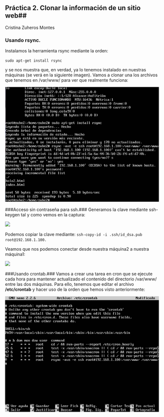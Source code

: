 ## Práctica 2. Clonar la información de un sitio web##
Cristina Zuheros Montes

### Usando rsync. ###
Instalamos la herramienta rsync mediante la orden: 

`sudo apt-get install rsync`

y se nos muestra que, en verdad, ya lo tenemos instalado en nuestras máquinas (se verá en la siguiente imagen). Vamos a clonar una los archivos que tenemos en /var/www/ para ver que realmente funciona: 

![](https://github.com/cristinazuhe/swap1415/blob/master/imagenes/rsync1.png)

###Acceso sin contraseña para ssh.###
Generamos la clave mediante ssh-keygen tal y como vemos en la captura:

![](https://github.com/cristinazuhe/swap1415/blob/master/imagenes/contrase%C3%B1a1.png)

Podemos copiar la clave mediante:
`ssh-copy-id -i .ssh/id_dsa.pub root@192.168.1.100.`

Veamos que nos podemos conectar desde nuestra máquina2 a nuestra máquina1:

![](https://github.com/cristinazuhe/swap1415/blob/master/imagenes/contrase%C3%B1a2.png)

###Usando crontab.###
Vamos a crear una tarea en cron que se ejecute cada hora para mantener actualizado el contenido del directorio /var/www/ entre las dos máquinas. Para ello, tenemos que editar el archivo **/etc/crontab** y hacer uso de la orden que hemos visto anteriormente:

![](https://github.com/cristinazuhe/swap1415/blob/master/imagenes/fin1.png)